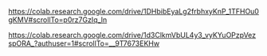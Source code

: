 

https://colab.research.google.com/drive/1DHbibEyaLg2frbhxyKnP_1TFHOu0gKMV#scrollTo=p0rz7GzIq_ln

https://colab.research.google.com/drive/1d3ClkmVbUL4y3_vyKYuOPzpVezspORA_?authuser=1#scrollTo=__9T7673EKHw





